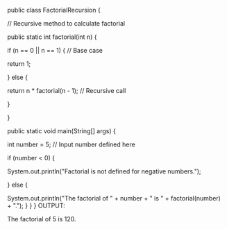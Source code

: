 public class FactorialRecursion {

// Recursive method to calculate factorial

public static int factorial(int n) {

if (n == 0 || n == 1) { // Base case

return 1;

} else {

return n * factorial(n - 1); // Recursive call

}

}

public static void main(String[] args) {

int number = 5; // Input number defined here

if (number < 0) {

System.out.println("Factorial is not defined for negative numbers.");

} else {

System.out.println("The factorial of " + number + " is " + factorial(number) + ".");
}
}
}
OUTPUT:

The factorial of 5 is 120.
